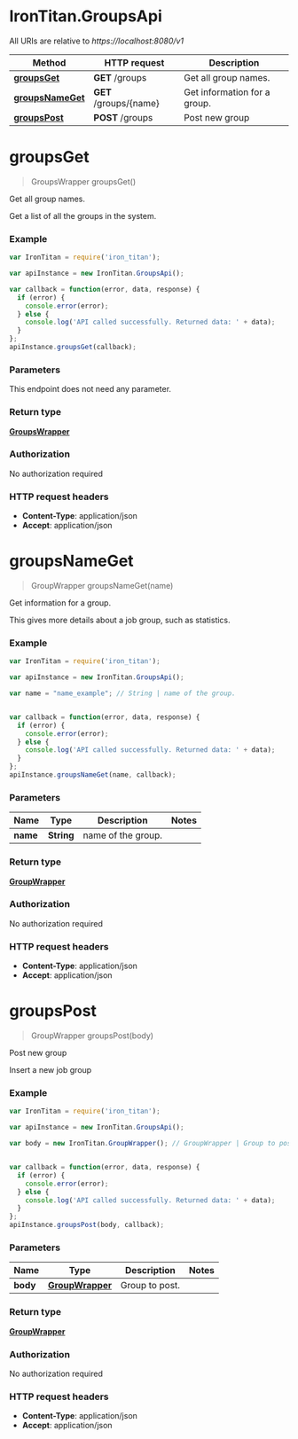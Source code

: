 # IronTitan.GroupsApi

All URIs are relative to *https://localhost:8080/v1*

Method | HTTP request | Description
------------- | ------------- | -------------
[**groupsGet**](GroupsApi.md#groupsGet) | **GET** /groups | Get all group names.
[**groupsNameGet**](GroupsApi.md#groupsNameGet) | **GET** /groups/{name} | Get information for a group.
[**groupsPost**](GroupsApi.md#groupsPost) | **POST** /groups | Post new group


<a name="groupsGet"></a>
# **groupsGet**
> GroupsWrapper groupsGet()

Get all group names.

Get a list of all the groups in the system.

### Example
```javascript
var IronTitan = require('iron_titan');

var apiInstance = new IronTitan.GroupsApi();

var callback = function(error, data, response) {
  if (error) {
    console.error(error);
  } else {
    console.log('API called successfully. Returned data: ' + data);
  }
};
apiInstance.groupsGet(callback);
```

### Parameters
This endpoint does not need any parameter.

### Return type

[**GroupsWrapper**](GroupsWrapper.md)

### Authorization

No authorization required

### HTTP request headers

 - **Content-Type**: application/json
 - **Accept**: application/json

<a name="groupsNameGet"></a>
# **groupsNameGet**
> GroupWrapper groupsNameGet(name)

Get information for a group.

This gives more details about a job group, such as statistics.

### Example
```javascript
var IronTitan = require('iron_titan');

var apiInstance = new IronTitan.GroupsApi();

var name = "name_example"; // String | name of the group.


var callback = function(error, data, response) {
  if (error) {
    console.error(error);
  } else {
    console.log('API called successfully. Returned data: ' + data);
  }
};
apiInstance.groupsNameGet(name, callback);
```

### Parameters

Name | Type | Description  | Notes
------------- | ------------- | ------------- | -------------
 **name** | **String**| name of the group. | 

### Return type

[**GroupWrapper**](GroupWrapper.md)

### Authorization

No authorization required

### HTTP request headers

 - **Content-Type**: application/json
 - **Accept**: application/json

<a name="groupsPost"></a>
# **groupsPost**
> GroupWrapper groupsPost(body)

Post new group

Insert a new job group

### Example
```javascript
var IronTitan = require('iron_titan');

var apiInstance = new IronTitan.GroupsApi();

var body = new IronTitan.GroupWrapper(); // GroupWrapper | Group to post.


var callback = function(error, data, response) {
  if (error) {
    console.error(error);
  } else {
    console.log('API called successfully. Returned data: ' + data);
  }
};
apiInstance.groupsPost(body, callback);
```

### Parameters

Name | Type | Description  | Notes
------------- | ------------- | ------------- | -------------
 **body** | [**GroupWrapper**](GroupWrapper.md)| Group to post. | 

### Return type

[**GroupWrapper**](GroupWrapper.md)

### Authorization

No authorization required

### HTTP request headers

 - **Content-Type**: application/json
 - **Accept**: application/json

